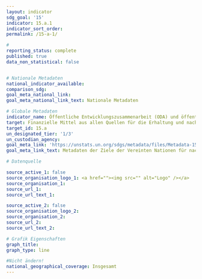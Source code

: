 ```yaml
---
layout: indicator
sdg_goal: '15'
indicator: 15.a.1
indicator_sort_order:
permalink: /15-a-1/

#
reporting_status: complete
published: true
data_non_statistical: false


# Nationale Metadaten
national_indicator_available:
comparison_sdg:
goal_meta_national_link:
goal_meta_national_link_text: Nationale Metadaten

# Globale Metadaten
indicator_name: Öffentliche Entwicklungszusammenarbeit (ODA) und öffentliche Ausgaben für den Erhalt und die nachhaltige Nutzung der Biodiversität und der Ökosysteme
target: Finanzielle Mittel aus allen Quellen für die Erhaltung und nachhaltige Nutzung der biologischen Vielfalt und der Ökosysteme aufbringen und deutlich erhöhen
target_id: 15.a
un_designated_tier: '1/3'
un_custodian_agency:
goal_meta_link: 'https://unstats.un.org/sdgs/metadata/files/Metadata-15-0a-01.pdf'
goal_meta_link_text: Metadaten der Ziele der Vereinten Nationen für nachhaltige Entwicklung

# Datenquelle

source_active_1: false
source_organisation_logo_1: <a href=""><img src="" alt="Logo" /></a>
source_organisation_1:
source_url_1:
source_url_text_1:

source_active_2: false
source_organisation_logo_2:
source_organisation_2:
source_url_2:
source_url_text_2:

# Grafik Eigenschaften
graph_title:
graph_type: line

#Nicht ändern!
national_geographical_coverage: Insgesamt
---
```

